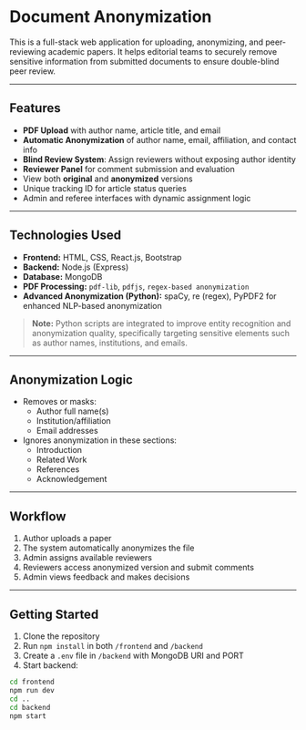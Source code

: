 # Document Anonymization

This is a full-stack web application for uploading, anonymizing, and peer-reviewing academic papers. It helps editorial teams to securely remove sensitive information from submitted documents to ensure double-blind peer review.

---


##  Features

-  **PDF Upload** with author name, article title, and email
-  **Automatic Anonymization** of author name, email, affiliation, and contact info
-  **Blind Review System**: Assign reviewers without exposing author identity
-  **Reviewer Panel** for comment submission and evaluation
-  View both **original** and **anonymized** versions
-  Unique tracking ID for article status queries
-  Admin and referee interfaces with dynamic assignment logic

---

##  Technologies Used

- **Frontend:** HTML, CSS, React.js, Bootstrap  
- **Backend:** Node.js (Express)  
- **Database:** MongoDB  
- **PDF Processing:** `pdf-lib`, `pdfjs`, `regex-based anonymization`  
- **Advanced Anonymization (Python):** spaCy, re (regex), PyPDF2 for enhanced NLP-based anonymization  

> **Note:** Python scripts are integrated to improve entity recognition and anonymization quality, specifically targeting sensitive elements such as author names, institutions, and emails.

---

##  Anonymization Logic

- Removes or masks:
  - Author full name(s)
  - Institution/affiliation
  - Email addresses
- Ignores anonymization in these sections:
  - Introduction
  - Related Work
  - References
  - Acknowledgement

---

##  Workflow

1. Author uploads a paper
2. The system automatically anonymizes the file
3. Admin assigns available reviewers
4. Reviewers access anonymized version and submit comments
5. Admin views feedback and makes decisions

---

##  Getting Started

1. Clone the repository
2. Run `npm install` in both `/frontend` and `/backend`
3. Create a `.env` file in `/backend` with MongoDB URI and PORT
4. Start backend:
```bash
cd frontend
npm run dev
cd ..
cd backend
npm start
